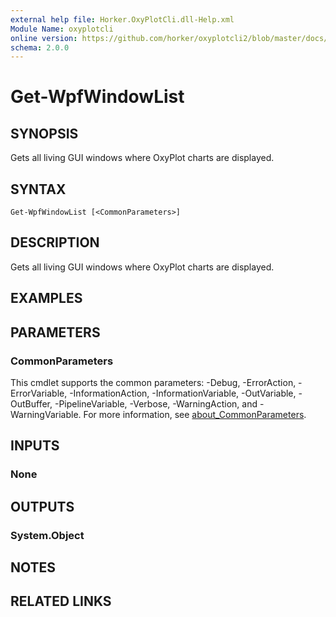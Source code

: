 ```yaml
---
external help file: Horker.OxyPlotCli.dll-Help.xml
Module Name: oxyplotcli
online version: https://github.com/horker/oxyplotcli2/blob/master/docs/cmdlets/Get-WpfWindowList.md
schema: 2.0.0
---
```


# Get-WpfWindowList

## SYNOPSIS
Gets all living GUI windows where OxyPlot charts are displayed.

## SYNTAX

```
Get-WpfWindowList [<CommonParameters>]
```

## DESCRIPTION
Gets all living GUI windows where OxyPlot charts are displayed.

## EXAMPLES

## PARAMETERS

### CommonParameters
This cmdlet supports the common parameters: -Debug, -ErrorAction, -ErrorVariable, -InformationAction, -InformationVariable, -OutVariable, -OutBuffer, -PipelineVariable, -Verbose, -WarningAction, and -WarningVariable. For more information, see [about_CommonParameters](http://go.microsoft.com/fwlink/?LinkID=113216).

## INPUTS

### None
## OUTPUTS

### System.Object
## NOTES

## RELATED LINKS
